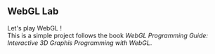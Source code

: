 ## WebGL Lab
Let's play WebGL !  
This is a simple project follows the book *WebGL Programming Guide: Interactive 3D Graphis Programming with WebGL*.  

